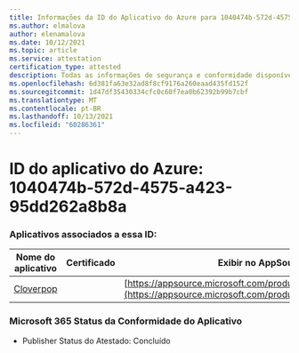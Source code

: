 ```yaml
---
title: Informações da ID do Aplicativo do Azure para 1040474b-572d-4575-a423-95dd262a8b8a
ms.author: elmalova
author: elenamalova
ms.date: 10/12/2021
ms.topic: article
ms.service: attestation
certification_type: attested
description: Todas as informações de segurança e conformidade disponíveis para 1040474b-572d-4575-a423-95dd262a8b8a.
ms.openlocfilehash: 6d381fa63e32ad8f8cf9176a260eaad435fd152f
ms.sourcegitcommit: 1d47df35430334cfc0c60f7ea0b62392b99b7cbf
ms.translationtype: MT
ms.contentlocale: pt-BR
ms.lasthandoff: 10/13/2021
ms.locfileid: "60286361"
---
```

# <a name="azure-app-id-1040474b-572d-4575-a423-95dd262a8b8a"></a>ID do aplicativo do Azure: 1040474b-572d-4575-a423-95dd262a8b8a


### <a name="apps-associated-with-this-id"></a>Aplicativos associados a essa ID:
| **Nome do aplicativo** | **Certificado** | **Exibir no AppSource** |
|--------------|---------------|-----------------------|
| [Cloverpop](https://docs.microsoft.com/microsoft-365-app-certification/forward/WA200001803) |  | [https://appsource.microsoft.com/product/office/WA200001803](https://appsource.microsoft.com/product/office/WA200001803) |

### <a name="microsoft-365-app-compliance-status"></a>Microsoft 365 Status da Conformidade do Aplicativo
- Publisher Status do Atestado: Concluído
